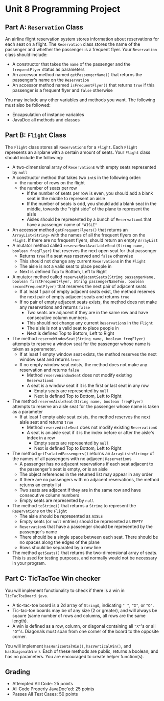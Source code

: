 # Unit 8 Programming Project

## Part A: `Reservation` Class

An airline flight reservation system stores information about reservations for each seat on a flight. The `Reservation` class stores the name of the passenger and whether the passenger is a frequent flyer. Your `Reservation` class should include:

- A constructor that takes the `name` of the passenger and the `frequentFlyer` status as parameters
- An accessor method named `getPassengerName()` that returns the passenger's name on the `Reservation`
- An accessor method named `isFrequentFlyer()` that returns `true` if this passenger is a frequent flyer and `false` otherwise

You may include any other variables and methods you want. The following must also be followed:

- Encapsulation of instance variables
- JavaDoc all methods and classes

## Part B: `Flight` Class

The `Flight` class stores all `Reservation`s for a `Flight`. Each `Flight` represents an airplane with a certain amount of seats. Your `Flight` class should include the following:

- A two-dimensional array of `Reservation`s with empty seats represented by `null`
- A constructor method that takes two `int`s in the following order:
  - the number of rows on the flight
  - the number of seats per row
    - If the number of seats per row is even, you should add a blank seat in the middle to represent an aisle
    - If the number of seats is odd, you should add a blank seat in the middle, towards the "right side" of the plane to represent the aisle
    - Aisles should be represented by a bunch of `Reservation`s that have a passenger name of `"AISLE"`
- An accessor method `getFrequentFlyers()` that returns an `ArrayList<String>` with the names of all the frequent flyers on the `Flight`. If there are no frequent flyers, should return an empty `ArrayList`
- A mutator method called `reserveNextAvailableSeat(String name, boolean freqFlyer)` that reserves the next open seat for that passenger
  - Returns `true` if a seat was reserved and `false` otherwise
  - This should not change any current `Reservation`s in the `Flight`
  - The aisle is not a valid seat to place people in
  - Next is defined Top to Bottom, Left to Right
- A mutator method called `reserveAdjacentSeats(String passengerName, boolean firstFrequentFlyer, String passengerNameTwo, boolean secondFrequentFlyer)` that reserves the next pair of adjacent seats
  - If at least 1 pair of empty adjacent seats exist, the method reserves the next pair of empty adjacent seats and returns `true`
  - If no pair of empty adjacent seats exists, the method does not make any reservations and returns `false`
    - Two seats are adjacent if they are in the same row and have consecutive column numbers.
    - This should not change any current `Reservation`s in the `Flight`
    - The aisle is not a valid seat to place people in
    - Next is defined Top to Bottom, Left to Right
- The method `reserveWindowSeat(String name, boolean freqFlyer)` attempts to reserve a window seat for the passenger whose name is taken as a parameter.
  - If at least 1 empty window seat exists, the method reserves the next window seat and returns `true`
  - If no empty window seat exists, the method does not make any reservation and returns `false`
    - Method `reserveWindowSeat` does not modify existing `Reservation`s
    - A seat is a window seat if it is the first or last seat in any row
      - Empty seats are represented by `null`
      - Next is defined Top to Bottom, Left to Right
- The method `reserveAisleSeat(String name, boolean freqFlyer)` attempts to reserve an aisle seat for the passenger whose name is taken as a parameter
  - If at least 1 empty aisle seat exists, the method reserves the next aisle seat and returns `true`
    - Method `reserveAisleSeat` does not modify existing `Reservation`s
    - A seat is an aisle seat if it is the index before or after the aisle's index in a row
      - Empty seats are represented by `null`
      - Next is defined Top to Bottom, Left to Right
- The method `getIsolatedPassengers()` returns an `ArrayList<String>` of the names of all passengers with no adjacent `Reservation`s
  - A  passenger has no adjacent reservations if each seat adjacent to the  passenger’s seat is empty, or is an aisle
  - The object references in the returned list  may appear in any order
  - If there are no passengers with no adjacent reservations, the method returns an empty list
  - Two seats are adjacent if they are in the same row and have consecutive column numbers
  - Empty seats are represented by `null`
- The method `toString()` that returns a `String` to represent the `Reservation`s on the `Flight`
  - The aisle should be represented as `AISLE`
  - Empty seats (or `null` entries) should be represented as `EMPTY`
  - `Reservation`s that have a passenger should be represented by the passenger's name
  - There should be a single space between each seat. There should be no spaces along the edges of the plane
  - Rows should be separated by a new line
- The method `getSeats()` that returns the two-dimensional array of seats. This is used for testing purposes, and normally would not be necessary in your program.

## Part C: TicTacToe Win checker
You will implement functionality to check if there is a win in `TicTacToeBoard.java`. 
- A tic-tac-toe board is a 2d array of `String`s, indicating `" "`, `"X"`, or `"O"`. 
- Tic-tac-toe boards may be of any size (2 or greater), and will always be sqaure (same number of rows and columns, all rows are the same length).
- A win is defined as a row, column, or diagonal containing all `"X"`'s or all `"O"`'s. Diagonals must span from one corner of the board to the opposite corner. 

You will implement `hasHorizontalWin()`, `hasVerticalWin()`, and `hasDiagonalWin()`. Each of these methods are public, returns a boolean, and has no parameters. 
You are encouraged to create helper function(s). 

## Grading

- Attempted All Code: 25 points
- All Code Properly JavaDoc'ed: 25 points
- Passes All Test Cases: 50 points
